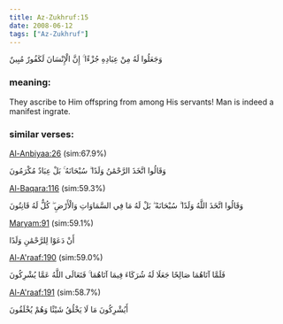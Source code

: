 ```yaml
---
title: Az-Zukhruf:15
date: 2008-06-12
tags: ["Az-Zukhruf"]
---
```

وَجَعَلُوا لَهُ مِنْ عِبَادِهِ جُزْءًا ۚ إِنَّ الْإِنْسَانَ لَكَفُورٌ مُبِينٌ
### meaning: 
They ascribe to Him offspring from among His servants! Man is indeed a manifest ingrate.
### similar verses: 

[Al-Anbiyaa:26](/21/26) (sim:67.9%)

وَقَالُوا اتَّخَذَ الرَّحْمَٰنُ وَلَدًا ۗ سُبْحَانَهُ ۚ بَلْ عِبَادٌ مُكْرَمُونَ

[Al-Baqara:116](/2/116) (sim:59.3%)

وَقَالُوا اتَّخَذَ اللَّهُ وَلَدًا ۗ سُبْحَانَهُ ۖ بَلْ لَهُ مَا فِي السَّمَاوَاتِ وَالْأَرْضِ ۖ كُلٌّ لَهُ قَانِتُونَ

[Maryam:91](/19/91) (sim:59.1%)

أَنْ دَعَوْا لِلرَّحْمَٰنِ وَلَدًا

[Al-A'raaf:190](/7/190) (sim:59.0%)

فَلَمَّا آتَاهُمَا صَالِحًا جَعَلَا لَهُ شُرَكَاءَ فِيمَا آتَاهُمَا ۚ فَتَعَالَى اللَّهُ عَمَّا يُشْرِكُونَ

[Al-A'raaf:191](/7/191) (sim:58.7%)

أَيُشْرِكُونَ مَا لَا يَخْلُقُ شَيْئًا وَهُمْ يُخْلَقُونَ
